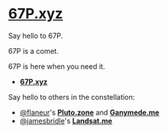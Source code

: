 # [67P.xyz](http://67p.xyz)

Say hello to 67P.

67P is a comet.

67P is here when you need it.

 * **[67P.xyz](http://67p.xyz)**

Say hello to others in the constellation: 

 * [@flaneur](https://twitter.com/flaneur/status/640529534576672768)'s **[Pluto.zone](http://pluto.zone)** and **[Ganymede.me](http://ganymede.me)**
 * [@jamesbridle](https://twitter.com/jamesbridle/status/641239965666516992)'s **[Landsat.me](http://landsat.me)**
